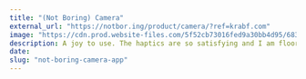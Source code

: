```yaml
---
title: "(Not Boring) Camera"
external_url: "https://notbor.ing/product/camera/?ref=krabf.com"
image: "https://cdn.prod.website-files.com/5f52cb73016fed9a30bb4d95/683e7a551c40b8c7191f1e66_og-camera.jpg"
description: A joy to use. The haptics are so satisfying and I am floored by the dynamic lighting that responds to movement.
date:
slug: "not-boring-camera-app"
---
```

